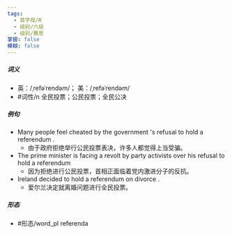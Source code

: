 ```yaml
---
tags:
  - 首字母/R
  - 级别/六级
  - 级别/雅思
掌握: false
模糊: false
---
```

##### 词义
- 英：/ˌrefəˈrendəm/； 美：/ˌrefəˈrendəm/
- #词性/n  全民投票；公民投票；全民公决
##### 例句
- Many people feel cheated by the government 's refusal to hold a referendum .
	- 由于政府拒绝举行公民投票表决，许多人都觉得上当受骗。
- The prime minister is facing a revolt by party activists over his refusal to hold a referendum
	- 因为拒绝进行公民投票，首相正面临着党内激进分子的反抗。
- Ireland decided to hold a referendum on divorce .
	- 爱尔兰决定就离婚问题进行全民投票。
##### 形态
- #形态/word_pl referenda
